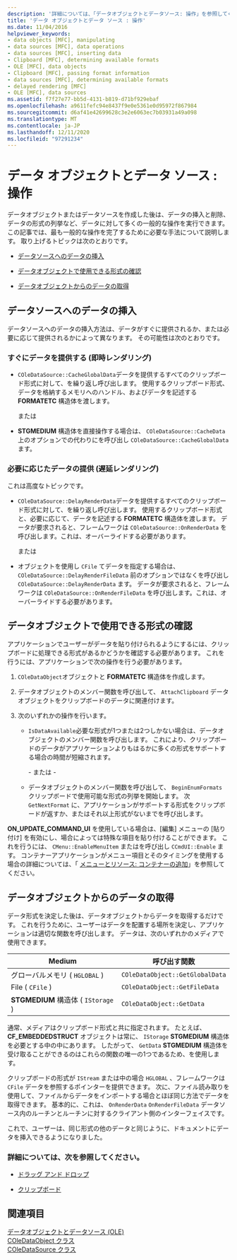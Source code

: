 ```yaml
---
description: '詳細については、「データオブジェクトとデータソース: 操作」を参照してください。'
title: 'データ オブジェクトとデータ ソース : 操作'
ms.date: 11/04/2016
helpviewer_keywords:
- data objects [MFC], manipulating
- data sources [MFC], data operations
- data sources [MFC], inserting data
- Clipboard [MFC], determining available formats
- OLE [MFC], data objects
- Clipboard [MFC], passing format information
- data sources [MFC], determining available formats
- delayed rendering [MFC]
- OLE [MFC], data sources
ms.assetid: f7f27e77-bb5d-4131-b819-d71bf929ebaf
ms.openlocfilehash: a9611fefc94e8437f9e0e5361e0d95972f867984
ms.sourcegitcommit: d6af41e42699628c3e2e6063ec7b03931a49a098
ms.translationtype: MT
ms.contentlocale: ja-JP
ms.lasthandoff: 12/11/2020
ms.locfileid: "97291234"
---
```

# <a name="data-objects-and-data-sources-manipulation"></a>データ オブジェクトとデータ ソース : 操作

データオブジェクトまたはデータソースを作成した後は、データの挿入と削除、データの形式の列挙など、データに対して多くの一般的な操作を実行できます。 この記事では、最も一般的な操作を完了するために必要な手法について説明します。 取り上げるトピックは次のとおりです。

- [データソースへのデータの挿入](#_core_inserting_data_into_a_data_source)

- [データオブジェクトで使用できる形式の確認](#_core_determining_the_formats_available_in_a_data_object)

- [データオブジェクトからのデータの取得](#_core_retrieving_data_from_a_data_object)

## <a name="inserting-data-into-a-data-source"></a><a name="_core_inserting_data_into_a_data_source"></a> データソースへのデータの挿入

データソースへのデータの挿入方法は、データがすぐに提供されるか、または必要に応じて提供されるかによって異なります。 その可能性は次のとおりです。

### <a name="supplying-data-immediately-immediate-rendering"></a>すぐにデータを提供する (即時レンダリング)

- `COleDataSource::CacheGlobalData`データを提供するすべてのクリップボード形式に対して、を繰り返し呼び出します。 使用するクリップボード形式、データを格納するメモリへのハンドル、およびデータを記述する **FORMATETC** 構造体を渡します。

     または

- **STGMEDIUM** 構造体を直接操作する場合は、 `COleDataSource::CacheData` 上のオプションでの代わりにを呼び出し `COleDataSource::CacheGlobalData` ます。

### <a name="supplying-data-on-demand-delayed-rendering"></a>必要に応じたデータの提供 (遅延レンダリング)

これは高度なトピックです。

- `COleDataSource::DelayRenderData`データを提供するすべてのクリップボード形式に対して、を繰り返し呼び出します。 使用するクリップボード形式と、必要に応じて、データを記述する **FORMATETC** 構造体を渡します。 データが要求されると、フレームワークは `COleDataSource::OnRenderData` を呼び出します。これは、オーバーライドする必要があります。

     または

- オブジェクトを使用し `CFile` てデータを指定する場合は、 `COleDataSource::DelayRenderFileData` 前のオプションではなくを呼び出し `COleDataSource::DelayRenderData` ます。 データが要求されると、フレームワークは `COleDataSource::OnRenderFileData` を呼び出します。これは、オーバーライドする必要があります。

## <a name="determining-the-formats-available-in-a-data-object"></a><a name="_core_determining_the_formats_available_in_a_data_object"></a> データオブジェクトで使用できる形式の確認

アプリケーションでユーザーがデータを貼り付けられるようにするには、クリップボードに処理できる形式があるかどうかを確認する必要があります。 これを行うには、アプリケーションで次の操作を行う必要があります。

1. `COleDataObject`オブジェクトと **FORMATETC** 構造体を作成します。

1. データオブジェクトのメンバー関数を呼び出して、 `AttachClipboard` データオブジェクトをクリップボードのデータに関連付けます。

1. 次のいずれかの操作を行います。

   - `IsDataAvailable`必要な形式が1つまたは2つしかない場合は、データオブジェクトのメンバー関数を呼び出します。 これにより、クリップボードのデータがアプリケーションよりもはるかに多くの形式をサポートする場合の時間が短縮されます。

     \- または -

   - データオブジェクトのメンバー関数を呼び出して、 `BeginEnumFormats` クリップボードで使用可能な形式の列挙を開始します。 次 `GetNextFormat` に、アプリケーションがサポートする形式をクリップボードが返すか、またはそれ以上形式がないまでを呼び出します。

**ON_UPDATE_COMMAND_UI** を使用している場合は、[編集] メニューの [貼り付け] を有効にし、場合によっては特殊な項目を貼り付けることができます。 これを行うには、 `CMenu::EnableMenuItem` またはを呼び出し `CCmdUI::Enable` ます。 コンテナーアプリケーションがメニュー項目とそのタイミングを使用する場合の詳細については、「 [メニューとリソース: コンテナーの追加](menus-and-resources-container-additions.md)」を参照してください。

## <a name="retrieving-data-from-a-data-object"></a><a name="_core_retrieving_data_from_a_data_object"></a> データオブジェクトからのデータの取得

データ形式を決定した後は、データオブジェクトからデータを取得するだけです。 これを行うために、ユーザーはデータを配置する場所を決定し、アプリケーションは適切な関数を呼び出します。 データは、次のいずれかのメディアで使用できます。

|Medium|呼び出す関数|
|------------|----------------------|
|グローバルメモリ ( `HGLOBAL` )|`COleDataObject::GetGlobalData`|
|File ( `CFile` )|`COleDataObject::GetFileData`|
|**STGMEDIUM** 構造体 ( `IStorage` )|`COleDataObject::GetData`|

通常、メディアはクリップボード形式と共に指定されます。 たとえば、 **CF_EMBEDDEDSTRUCT** オブジェクトは常に、 `IStorage` **STGMEDIUM** 構造体を必要とする中の中にあります。 したがって、 `GetData` **STGMEDIUM** 構造体を受け取ることができるのはこれらの関数の唯一の1つであるため、を使用します。

クリップボードの形式が `IStream` または中の場合 `HGLOBAL` 、フレームワークは `CFile` データを参照するポインターを提供できます。 次に、ファイル読み取りを使用して、ファイルからデータをインポートする場合とほぼ同じ方法でデータを取得できます。 基本的に、これは、 `OnRenderData` `OnRenderFileData` データソース内のルーチンとルーチンに対するクライアント側のインターフェイスです。

これで、ユーザーは、同じ形式の他のデータと同じように、ドキュメントにデータを挿入できるようになりました。

### <a name="what-do-you-want-to-know-more-about"></a>詳細については、次を参照してください。

- [ドラッグ アンド ドロップ](drag-and-drop-ole.md)

- [クリップボード](clipboard.md)

## <a name="see-also"></a>関連項目

[データオブジェクトとデータソース (OLE)](data-objects-and-data-sources-ole.md)<br/>
[COleDataObject クラス](reference/coledataobject-class.md)<br/>
[COleDataSource クラス](reference/coledatasource-class.md)
